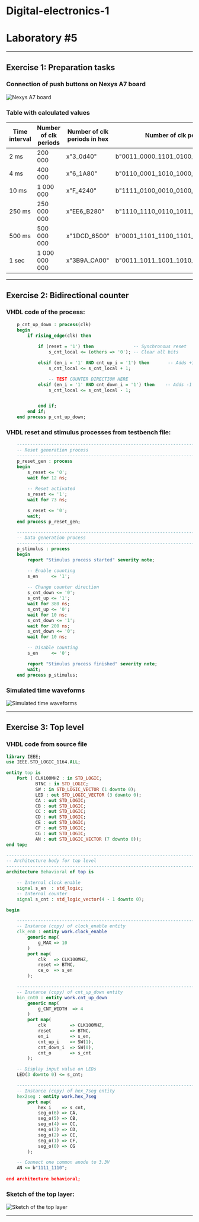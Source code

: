# **Digital-electronics-1**
# **Laboratory #5**


------------------------------------------------------------------------
## **Exercise 1: Preparation tasks**

### **Connection of push buttons on Nexys A7 board**
![Nexys A7 board](https://github.com/TaaviSalum/Digital-electronics-1/blob/main/Labs/05-counter/Pictures/Ex1.png)


### **Table with calculated values**
**Time interval** | **Number of clk periods** | **Number of clk periods in hex** | **Number of clk periods in binary** 
--- | --- | --- | --- 
2 ms | 200 000 | x"3_0d40" | b"0011_0000_1101_0100_0000"  
4 ms | 400 000 | x"6_1A80" | b"0110_0001_1010_1000_0000" 
10 ms | 1 000 000  | x"F_4240" | b"1111_0100_0010_0100_0000" 
250 ms | 250 000 000 | x"EE6_B280" | b"1110_1110_0110_1011_0010_1000_0000" 
500 ms | 500 000 000 | x"1DCD_6500" | b"0001_1101_1100_1101_0110_0101_0000_0000" 
1 sec | 1 000 000 000 | x"3B9A_CA00" | b"0011_1011_1001_1010_1100_1010_0000_0000" 






------------------------------------------------------------------------
## **Exercise 2: Bidirectional counter**

### **VHDL code of the process:**
```vhdl 
    p_cnt_up_down : process(clk)
    begin
        if rising_edge(clk) then
        
            if (reset = '1') then               -- Synchronous reset
                s_cnt_local <= (others => '0'); -- Clear all bits

            elsif (en_i = '1' AND cnt_up_i = '1') then       -- Adds +1 if enable is '1'
                s_cnt_local <= s_cnt_local + 1;

                -- TEST COUNTER DIRECTION HERE
            elsif (en_i = '1' AND cnt_down_i = '1') then    -- Adds -1 if enable is '1'
                s_cnt_local <= s_cnt_local - 1;


            end if;
        end if;
    end process p_cnt_up_down;
```

### **VHDL reset and stimulus processes from testbench file:**
```vhdl 
    --------------------------------------------------------------------
    -- Reset generation process
    --------------------------------------------------------------------
    p_reset_gen : process
    begin
        s_reset <= '0';
        wait for 12 ns;
        
        -- Reset activated
        s_reset <= '1';
        wait for 73 ns;

        s_reset <= '0';
        wait;
    end process p_reset_gen;

    --------------------------------------------------------------------
    -- Data generation process
    --------------------------------------------------------------------
    p_stimulus : process
    begin
        report "Stimulus process started" severity note;

        -- Enable counting
        s_en     <= '1';
        
        -- Change counter direction
        s_cnt_down <= '0';
        s_cnt_up <= '1';
        wait for 380 ns;
        s_cnt_up <= '0';
        wait for 10 ns;
        s_cnt_down <= '1';
        wait for 200 ns;
        s_cnt_down <= '0';
        wait for 10 ns;

        -- Disable counting
        s_en     <= '0';

        report "Stimulus process finished" severity note;
        wait;
    end process p_stimulus;
```

### **Simulated time waveforms**
![Simulated time waveforms](https://github.com/TaaviSalum/Digital-electronics-1/blob/main/Labs/05-counter/Pictures/Ex2.png)





------------------------------------------------------------------------
## **Exercise 3: Top level**

### **VHDL code from source file**
```vhdl 
library IEEE;
use IEEE.STD_LOGIC_1164.ALL;

entity top is
    Port ( CLK100MHZ : in STD_LOGIC;
           BTNC : in STD_LOGIC;
           SW : in STD_LOGIC_VECTOR (1 downto 0);
           LED : out STD_LOGIC_VECTOR (3 downto 0);
           CA : out STD_LOGIC;
           CB : out STD_LOGIC;
           CC : out STD_LOGIC;
           CD : out STD_LOGIC;
           CE : out STD_LOGIC;
           CF : out STD_LOGIC;
           CG : out STD_LOGIC;
           AN : out STD_LOGIC_VECTOR (7 downto 0));
end top;

------------------------------------------------------------------------
-- Architecture body for top level
------------------------------------------------------------------------
architecture Behavioral of top is

    -- Internal clock enable
    signal s_en  : std_logic;
    -- Internal counter
    signal s_cnt : std_logic_vector(4 - 1 downto 0);

begin

    --------------------------------------------------------------------
    -- Instance (copy) of clock_enable entity
    clk_en0 : entity work.clock_enable
        generic map(
            g_MAX => 10
        )
        port map(
            clk   => CLK100MHZ,
            reset => BTNC,
            ce_o  => s_en
        );

    --------------------------------------------------------------------
    -- Instance (copy) of cnt_up_down entity
    bin_cnt0 : entity work.cnt_up_down
        generic map(
            g_CNT_WIDTH  => 4
        )
        port map(
            clk         => CLK100MHZ,
            reset       => BTNC,
            en_i        => s_en,
            cnt_up_i    => SW(1),
            cnt_down_i  => SW(0),
            cnt_o       => s_cnt
        );

    -- Display input value on LEDs
    LED(3 downto 0) <= s_cnt;

    --------------------------------------------------------------------
    -- Instance (copy) of hex_7seg entity
    hex2seg : entity work.hex_7seg
        port map(
            hex_i    => s_cnt,
            seg_o(6) => CA,
            seg_o(5) => CB,
            seg_o(4) => CC,
            seg_o(3) => CD,
            seg_o(2) => CE,
            seg_o(1) => CF,
            seg_o(0) => CG
        );

    -- Connect one common anode to 3.3V
    AN <= b"1111_1110";
              
end architecture behavioral;
```

### **Sketch of the top layer:**
![Sketch of the top layer](https://github.com/TaaviSalum/Digital-electronics-1/blob/main/Labs/05-counter/Pictures/Ex3.png)





------------------------------------------------------------------------